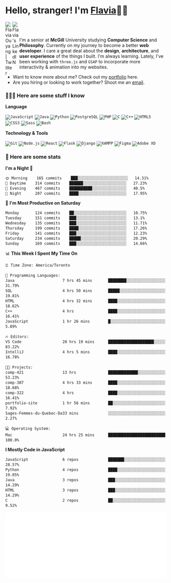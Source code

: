 <h1>Hello, stranger! I'm <a href="https://flaviaouyang.github.io/portfolio-site/">Flavia</a>👋🏻</h1>

<a href="https://twitter.com/FlaviaOuyang">
  <img align="left" alt="Flavia Ouyang | Twitter" width="22px" src="https://raw.githubusercontent.com/peterthehan/peterthehan/master/assets/twitter.svg" />
</a>
<a href="https://www.linkedin.com/in/flavia-ouyang/">
  <img align="left" alt="Flavia's LinkedIN" width="22px" src="https://raw.githubusercontent.com/peterthehan/peterthehan/master/assets/linkedin.svg" />
</a>
<br /><br />

I'm a senior at **McGill** University studying **Computer Science** and **Philosophy**. Currently on my journey to become a better **web developer**. I care a great deal about the **design**, **architecture**, and **user experience** of the things I built. I'm always learning. Lately, I've been working with `three.js` and `GSAP` to incorporate more interactivity & animation into my websites.
  - Want to know more about me? Check out my <a href="https://flaviaouyang.github.io/portfolio-site/">portfolio</a> here. 
  - Are you hiring or looking to work together? Shoot me an <a href="mailto:flavia.ouyang@mail.mcgill.ca">email</a>.


<h3>👩🏻‍💻 Here are some stuff I know</h3>

**Language**

<code><img height="40" src="https://profilinator.rishav.dev/skills-assets/javascript-original.svg" alt="JavaScript" /></code>
<code><img height="40" src="https://profilinator.rishav.dev/skills-assets/java-original-wordmark.svg" alt="Java" /></code>
<code><img height="40" src="https://profilinator.rishav.dev/skills-assets/python-original.svg" alt="Python" /></code>
<code><img height="40" src="https://profilinator.rishav.dev/skills-assets/postgresql-original-wordmark.svg" alt="PostgreSQL" /></code>
<code><img height="40" src="https://profilinator.rishav.dev/skills-assets/php-original.svg" alt="PHP" /></code>
<code><img height="40" src="https://profilinator.rishav.dev/skills-assets/c-original.svg" alt="C" /></code>
<code><img height="40" src="https://profilinator.rishav.dev/skills-assets/cplusplus-original.svg" alt="C++" /></code>
<code><img height="40" src="https://profilinator.rishav.dev/skills-assets/html5-original-wordmark.svg" alt="HTML5" /></code>
<code><img height="40" src="https://profilinator.rishav.dev/skills-assets/css3-original-wordmark.svg" alt="CSS3" /></code>
<code><img height="40" src="https://profilinator.rishav.dev/skills-assets/sass-original.svg" alt="Sass" /></code>
<code><img height="40" src="https://profilinator.rishav.dev/skills-assets/gnu_bash-icon.svg" alt="Bash" /></code>

**Technology & Tools**

<code><img src="https://profilinator.rishav.dev/skills-assets/git-scm-icon.svg" alt="Git" height="40" /></code>
<code><img src="https://profilinator.rishav.dev/skills-assets/nodejs-original-wordmark.svg" alt="Node.js" height="40" /></code>
<code><img src="https://profilinator.rishav.dev/skills-assets/react-original-wordmark.svg" alt="React" height="40" /></code>
<code><img src="https://profilinator.rishav.dev/skills-assets/flask.png" alt="Flask" height="40" /></code>
<code><img src="https://profilinator.rishav.dev/skills-assets/django-original.svg" alt="Django" height="40" /></code>
<code><img src="https://profilinator.rishav.dev/skills-assets/xampp.png" alt="XAMPP" height="40" /></code>
<code><img src="https://profilinator.rishav.dev/skills-assets/figma-icon.svg" alt="Figma" height="40" /></code>
<code><img src="https://profilinator.rishav.dev/skills-assets/adobexd.png" alt="Adobe XD" height="40" /></code>


<h3>📑 Here are some stats</h3>

<!--START_SECTION:waka-->
**I'm a Night 🦉** 

```text
🌞 Morning    165 commits    ███░░░░░░░░░░░░░░░░░░░░░░   14.31% 
🌆 Daytime    314 commits    ██████░░░░░░░░░░░░░░░░░░░   27.23% 
🌃 Evening    467 commits    ██████████░░░░░░░░░░░░░░░   40.5% 
🌙 Night      207 commits    ████░░░░░░░░░░░░░░░░░░░░░   17.95%

```
📅 **I'm Most Productive on Saturday** 

```text
Monday       124 commits    ██░░░░░░░░░░░░░░░░░░░░░░░   10.75% 
Tuesday      151 commits    ███░░░░░░░░░░░░░░░░░░░░░░   13.1% 
Wednesday    135 commits    ███░░░░░░░░░░░░░░░░░░░░░░   11.71% 
Thursday     199 commits    ████░░░░░░░░░░░░░░░░░░░░░   17.26% 
Friday       141 commits    ███░░░░░░░░░░░░░░░░░░░░░░   12.23% 
Saturday     234 commits    █████░░░░░░░░░░░░░░░░░░░░   20.29% 
Sunday       169 commits    ███░░░░░░░░░░░░░░░░░░░░░░   14.66%

```


📊 **This Week I Spent My Time On** 

```text
⌚︎ Time Zone: America/Toronto

💬 Programming Languages: 
Java                     7 hrs 45 mins       ████████░░░░░░░░░░░░░░░░░   31.79% 
SQL                      4 hrs 50 mins       █████░░░░░░░░░░░░░░░░░░░░   19.81% 
HTML                     4 hrs 32 mins       ████░░░░░░░░░░░░░░░░░░░░░   18.62% 
C++                      4 hrs               ████░░░░░░░░░░░░░░░░░░░░░   16.41% 
JavaScript               1 hr 26 mins        █░░░░░░░░░░░░░░░░░░░░░░░░   5.89%

🔥 Editors: 
VS Code                  20 hrs 19 mins      ████████████████████░░░░░   83.22% 
IntelliJ                 4 hrs 5 mins        ████░░░░░░░░░░░░░░░░░░░░░   16.78%

🐱‍💻 Projects: 
comp-421                 13 hrs              █████████████░░░░░░░░░░░░   53.23% 
comp-307                 4 hrs 33 mins       ████░░░░░░░░░░░░░░░░░░░░░   18.68% 
comp-322                 4 hrs               ████░░░░░░░░░░░░░░░░░░░░░   16.41% 
portfolio-site           1 hr 56 mins        ██░░░░░░░░░░░░░░░░░░░░░░░   7.92% 
Sages-Femmes-du-Quebec-Da33 mins             ░░░░░░░░░░░░░░░░░░░░░░░░░   2.27%

💻 Operating System: 
Mac                      24 hrs 25 mins      █████████████████████████   100.0%

```

**I Mostly Code in JavaScript** 

```text
JavaScript               6 repos             ███████░░░░░░░░░░░░░░░░░░   28.57% 
Python                   4 repos             ████░░░░░░░░░░░░░░░░░░░░░   19.05% 
Java                     3 repos             ███░░░░░░░░░░░░░░░░░░░░░░   14.29% 
HTML                     3 repos             ███░░░░░░░░░░░░░░░░░░░░░░   14.29% 
C                        2 repos             ██░░░░░░░░░░░░░░░░░░░░░░░   9.52%

```



<!--END_SECTION:waka-->

<img src="/metrics.plugin.isocalendar.svg" width="700px">
